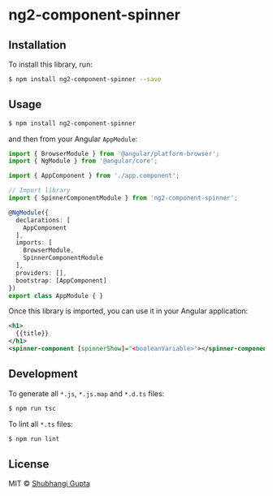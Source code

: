 # ng2-component-spinner

## Installation

To install this library, run:

```bash
$ npm install ng2-component-spinner --save
```

## Usage

```bash
$ npm install ng2-component-spinner
```

and then from your Angular `AppModule`:

```typescript
import { BrowserModule } from '@angular/platform-browser';
import { NgModule } from '@angular/core';

import { AppComponent } from './app.component';

// Import library
import { SpinnerComponentModule } from 'ng2-component-spinner';

@NgModule({
  declarations: [
    AppComponent
  ],
  imports: [
    BrowserModule,    
    SpinnerComponentModule
  ],
  providers: [],
  bootstrap: [AppComponent]
})
export class AppModule { }
```

Once this library is imported, you can use it in your Angular application:

```xml
<h1>
  {{title}}
</h1>
<spinner-component [spinnerShow]="<booleanVariable>"></spinner-component>
```

## Development

To generate all `*.js`, `*.js.map` and `*.d.ts` files:

```bash
$ npm run tsc
```

To lint all `*.ts` files:

```bash
$ npm run lint
```

## License

MIT © [Shubhangi Gupta](mailto:shubhangi140793@gmail.com)
